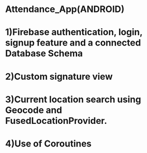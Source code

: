 # Attendance_App(ANDROID)
# 1)Firebase authentication, login, signup feature and a connected Database Schema
# 2)Custom signature view 
# 3)Current location search using Geocode and FusedLocationProvider.
# 4)Use of Coroutines
